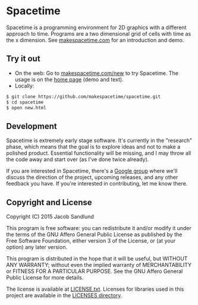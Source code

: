 # Spacetime

Spacetime is a programming environment for 2D graphics with a different approach to time. Programs are a two dimensional grid of cells with time as the x dimension. See [makespacetime.com](https://makespacetime.com) for an introduction and demo.

## Try it out

* On the web: Go to [makespacetime.com/new](https://makespacetime.com/new) to try Spacetime. The usage is on the [home page](https://makespacetime.com) (demo and text).
* Locally:

``` bash
$ git clone https://github.com/makespacetime/spacetime.git
$ cd spacetime
$ open new.html
```

## Development

Spacetime is extremely early stage software. It's currently in the "research" phase, which means that the goal is to explore ideas and not to make a polished product. Essential functionality will be missing, and I may throw all the code away and start over (as I've done twice already).

If you are interested in Spacetime, there's a [Google group](https://groups.google.com/forum/#!forum/makespacetime) where we'll discuss the direction of the project, upcoming releases, and any other feedback you have. If you're interested in contributing, let me know there.

## Copyright and License

Copyright (C) 2015  Jacob Sandlund

This program is free software: you can redistribute it and/or modify
it under the terms of the GNU Affero General Public License as published by
the Free Software Foundation, either version 3 of the License, or
(at your option) any later version.

This program is distributed in the hope that it will be useful,
but WITHOUT ANY WARRANTY; without even the implied warranty of
MERCHANTABILITY or FITNESS FOR A PARTICULAR PURPOSE.  See the
GNU Affero General Public License for more details.

The license is available at [LICENSE.txt](https://github.com/makespacetime/spacetime/blob/master/LICENSE.txt). Licenses for libraries used in this project are available in the [LICENSES directory](https://github.com/makespacetime/spacetime/tree/master/LICENSES).
